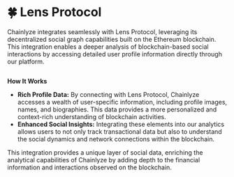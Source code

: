 # 🍀 Lens Protocol

Chainlyze integrates seamlessly with Lens Protocol, leveraging its decentralized social graph capabilities built on the Ethereum blockchain. This integration enables a deeper analysis of blockchain-based social interactions by accessing detailed user profile information directly through our platform.

<figure><img src="broken-reference" alt=""><figcaption></figcaption></figure>

**How It Works**

* **Rich Profile Data:** By connecting with Lens Protocol, Chainlyze accesses a wealth of user-specific information, including profile images, names, and biographies. This data provides a more personalized and context-rich understanding of blockchain activities.
* **Enhanced Social Insights:** Integrating these elements into our analytics allows users to not only track transactional data but also to understand the social dynamics and network connections within the blockchain.

This integration provides a unique layer of social data, enriching the analytical capabilities of Chainlyze by adding depth to the financial information and interactions observed on the blockchain.
